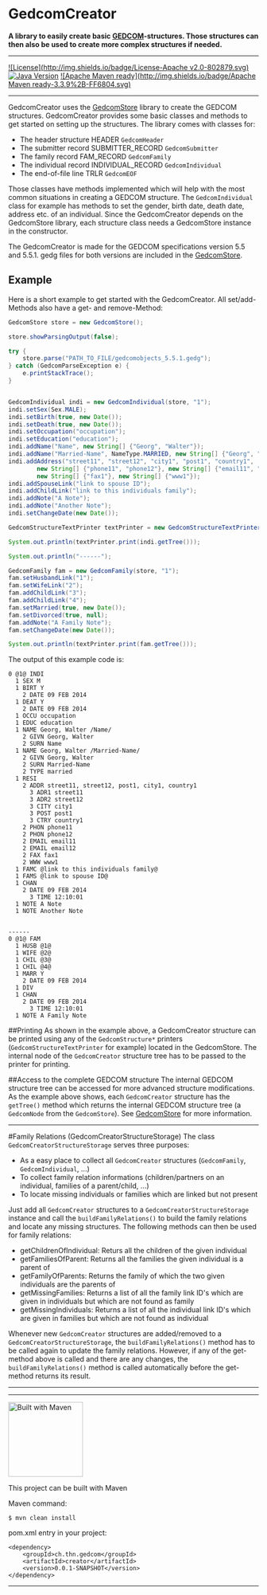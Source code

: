# GedcomCreator
**A library to easily create basic [GEDCOM](http://en.wikipedia.org/wiki/GEDCOM)-structures. Those structures can then also be used to create more complex structures if needed.**

---


[![License](http://img.shields.io/badge/License-Apache v2.0-802879.svg)](http://www.apache.org/licenses/LICENSE-2.0.html)
[![Java Version](http://img.shields.io/badge/Java-1.6%2B-2E6CB8.svg)](https://java.com)
[![Apache Maven ready](http://img.shields.io/badge/Apache Maven ready-3.3.9%2B-FF6804.svg)](https://maven.apache.org/)


---

GedcomCreator uses the [GedcomStore](https://github.com/thnaeff/GedcomStore) library to create the GEDCOM structures. GedcomCreator provides some basic classes and methods to get started on setting up the structures. The library comes with classes for:

* The header structure HEADER `GedcomHeader`
* The submitter record SUBMITTER_RECORD `GedcomSubmitter`
* The family record FAM_RECORD `GedcomFamily`
* The individual record INDIVIDUAL_RECORD `GedcomIndividual`
* The end-of-file line TRLR `GedcomEOF`

Those classes have methods implemented which will help with the most common situations in creating a GEDCOM structure. The `GedcomIndividual` class for example has methods to set the gender, birth date, death date, address etc. of an individual. Since the GedcomCreator depends on the GedcomStore library, each structure class needs a GedcomStore instance in the constructor.

The GedcomCreator is made for the GEDCOM specifications version 5.5 and 5.5.1. gedg files for both versions are included in the [GedcomStore](https://github.com/thnaeff/GedcomStore).


## Example
Here is a short example to get started with the GedcomCreator. All set/add-Methods also have a get- and remove-Method:

```Java
GedcomStore store = new GedcomStore();

store.showParsingOutput(false);

try {
	store.parse("PATH_TO_FILE/gedcomobjects_5.5.1.gedg");
} catch (GedcomParseException e) {
	e.printStackTrace();
}


GedcomIndividual indi = new GedcomIndividual(store, "1");
indi.setSex(Sex.MALE);
indi.setBirth(true, new Date());
indi.setDeath(true, new Date());
indi.setOccupation("occupation");
indi.setEducation("education");
indi.addName("Name", new String[] {"Georg", "Walter"});
indi.addName("Married-Name", NameType.MARRIED, new String[] {"Georg", "Walter"});
indi.addAddress("street11", "street12", "city1", "post1", "country1", 
		new String[] {"phone11", "phone12"}, new String[] {"email11", "email12"}, 
		new String[] {"fax1"}, new String[] {"www1"});
indi.addSpouseLink("link to spouse ID");
indi.addChildLink("link to this individuals family");
indi.addNote("A Note");
indi.addNote("Another Note");
indi.setChangeDate(new Date());

GedcomStructureTextPrinter textPrinter = new GedcomStructureTextPrinter();

System.out.println(textPrinter.print(indi.getTree()));

System.out.println("------");

GedcomFamily fam = new GedcomFamily(store, "1");
fam.setHusbandLink("1");
fam.setWifeLink("2");
fam.addChildLink("3");
fam.addChildLink("4");
fam.setMarried(true, new Date());
fam.setDivorced(true, null);
fam.addNote("A Family Note");
fam.setChangeDate(new Date());

System.out.println(textPrinter.print(fam.getTree()));	
```

The output of this example code is:
```
0 @1@ INDI
  1 SEX M
  1 BIRT Y
    2 DATE 09 FEB 2014
  1 DEAT Y
    2 DATE 09 FEB 2014
  1 OCCU occupation
  1 EDUC education
  1 NAME Georg, Walter /Name/
    2 GIVN Georg, Walter
    2 SURN Name
  1 NAME Georg, Walter /Married-Name/
    2 GIVN Georg, Walter
    2 SURN Married-Name
    2 TYPE married
  1 RESI
    2 ADDR street11, street12, post1, city1, country1
      3 ADR1 street11
      3 ADR2 street12
      3 CITY city1
      3 POST post1
      3 CTRY country1
    2 PHON phone11
    2 PHON phone12
    2 EMAIL email11
    2 EMAIL email12
    2 FAX fax1
    2 WWW www1
  1 FAMC @link to this individuals family@
  1 FAMS @link to spouse ID@
  1 CHAN
    2 DATE 09 FEB 2014
      3 TIME 12:10:01
  1 NOTE A Note
  1 NOTE Another Note


------
0 @1@ FAM
  1 HUSB @1@
  1 WIFE @2@
  1 CHIL @3@
  1 CHIL @4@
  1 MARR Y
    2 DATE 09 FEB 2014
  1 DIV
  1 CHAN
    2 DATE 09 FEB 2014
      3 TIME 12:10:01
  1 NOTE A Family Note
```

##Printing
As shown in the example above, a GedcomCreator structure can be printed using any of the `GedcomStructure*` printers (`GedcomStructureTextPrinter` for example) located in the GedcomStore. The internal node of the `GedcomCreator` structure tree has to be passed to the printer for printing.



##Access to the complete GEDCOM structure
The internal GEDCOM structure tree can be accessed for more advanced structure modifications. As the example above shows, each `GedcomCreator` structure has the `getTree()` method which returns the internal GEDCOM structure tree (a `GedcomNode` from the `GedcomStore`). See [GedcomStore](https://github.com/thnaeff/GedcomStore) for more information.



****************************************************************************



#Family Relations (GedcomCreatorStructureStorage)
The class `GedcomCreatorStructureStorage` serves three purposes:

* As a easy place to collect all `GedcomCreator` structures (`GedcomFamily`, `GedcomIndividual`, ...)
* To collect family relation informations (children/partners on an individual, families of a parent/child, ...)
* To locate missing individuals or families which are linked but not present

Just add all `GedcomCreator` structures to a `GedcomCreatorStructureStorage` instance and call the `buildFamilyRelations()` to build the family relations and locate any missing structures. The following methods can then be used for family relations:

* getChildrenOfIndividual: Returs all the children of the given individual
* getFamiliesOfParent: Returns all the families the given individual is a parent of
* getFamilyOfParents: Returns the family of which the two given individuals are the parents of
* getMissingFamilies: Returns a list of all the family link ID's which are given in individuals but which are not found as family
* getMissingIndividuals: Returns a list of all the individual link ID's which are given in families but which are not found as individual

Whenever new `GedcomCreator` structures are added/removed to a `GedcomCreatorStructureStorage`, the `buildFamilyRelations()` method has to be called again to update the family relations. However, if any of the get-method above is called and there are any changes, the `buildFamilyRelations()` method is called automatically before the get-method returns its result.


****************************************************************************



---


<img src="http://maven.apache.org/images/maven-logo-black-on-white.png" alt="Built with Maven" width="150">

This project can be built with Maven

Maven command:
```
$ mvn clean install
```

pom.xml entry in your project:
```
<dependency>
	<groupId>ch.thn.gedcom</groupId>
	<artifactId>creator</artifactId>
	<version>0.0.1-SNAPSHOT</version>
</dependency>
```

---